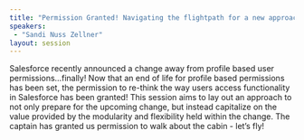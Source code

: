 ```yaml
---
title: "Permission Granted! Navigating the flightpath for a new approach to user permissions"
speakers:
 - "Sandi Nuss Zellner"
layout: session
---
```


Salesforce recently announced a change away from profile based user permissions…finally! Now that an end of life for profile based permissions has been set, the permission to re-think the way users access functionality in Salesforce has been granted! This session aims to lay out an approach to not only prepare for the upcoming change, but instead capitalize on the value provided by the modularity and flexibility held within the change. The captain has granted us permission to walk about the cabin - let’s fly!
